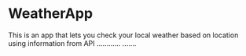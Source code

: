 # WeatherApp
This is an app that lets you check your local weather based on location using information from API
............
.......
